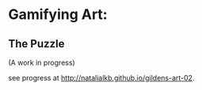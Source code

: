 # Gamifying Art:
## The Puzzle

(A work in progress)

see progress at http://natalialkb.github.io/gildens-art-02.
